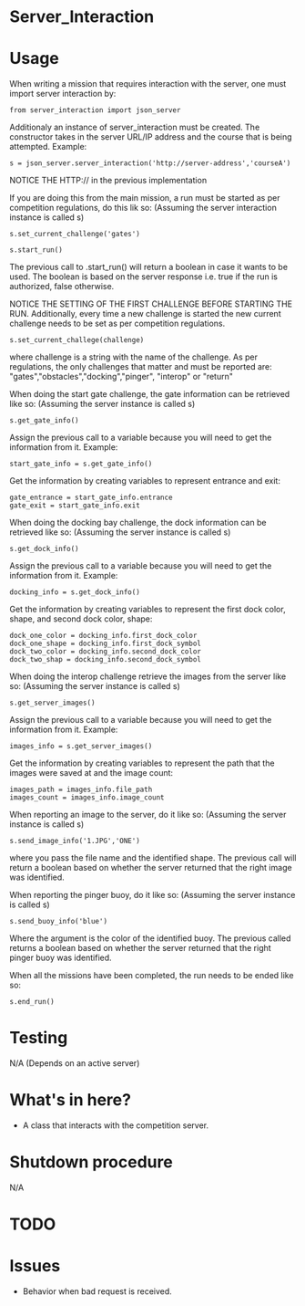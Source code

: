 Server_Interaction
==========


# Usage

When writing a mission that requires interaction with the server, one must import server interaction by:

    from server_interaction import json_server

Additionaly an instance of server_interaction must be created. The constructor takes in the server URL/IP address and the course that is being attempted. Example:

    s = json_server.server_interaction('http://server-address','courseA')

NOTICE THE HTTP:// in the previous implementation

If you are doing this from the main mission, a run must be started as per competition regulations, do this lik so:
(Assuming the server interaction instance is called s)

    s.set_current_challenge('gates') 

    s.start_run()

The previous call to .start_run() will return a boolean in case it wants to be used. The boolean is based on the server response i.e. true if the run is authorized, false otherwise.    

NOTICE THE SETTING OF THE FIRST CHALLENGE BEFORE STARTING THE RUN. Additionally, every time a new challenge is started the new current challenge needs to be  set as per competition regulations.

    s.set_current_challege(challenge)

where challenge is a string with the name of the challenge. As per regulations, the only challenges that matter and must be reported are:
"gates","obstacles","docking","pinger", "interop" or "return"

When doing the start gate challenge, the gate information can be retrieved like so:
(Assuming the server instance is called s)

    s.get_gate_info()

Assign the previous call to a variable because you will need to get the information from it. Example:

    start_gate_info = s.get_gate_info()

Get the information by creating variables to represent entrance and exit:

    gate_entrance = start_gate_info.entrance
    gate_exit = start_gate_info.exit

When doing the docking bay challenge, the dock information can be retrieved like so:
(Assuming the server instance is called s)

    s.get_dock_info()

Assign the previous call to a variable because you will need to get the information from it. Example:

    docking_info = s.get_dock_info()

Get the information by creating variables to represent the first dock color, shape, and second dock color, shape:

    dock_one_color = docking_info.first_dock_color 
    dock_one_shape = docking_info.first_dock_symbol
    dock_two_color = docking_info.second_dock_color
    dock_two_shap = docking_info.second_dock_symbol

When doing the interop challenge retrieve the images from the server like so:
(Assuming the server instance is called s)

    s.get_server_images()

 Assign the previous call to a variable because you will need to get the information from it. Example:
 
    images_info = s.get_server_images()

 Get the information by creating variables to represent the path that the images were saved at and the image count:

    images_path = images_info.file_path
    images_count = images_info.image_count

When reporting an image to the server, do it like so:
(Assuming the server instance is called s)

    s.send_image_info('1.JPG','ONE')

where you pass the file name and the identified shape. The previous call will return a boolean based on whether the server returned that the right image was identified. 

When reporting the pinger buoy, do it like so:
(Assuming the server instance is called s)

    s.send_buoy_info('blue')

Where the argument is the color of the identified buoy. The previous called returns a boolean based on whether the server returned that the right pinger buoy was identified.

When all the missions have been completed, the run needs to be ended like so:

    s.end_run()    

# Testing

N/A (Depends on an active server)

# What's in here?

- A class that interacts with the competition server.

# Shutdown procedure

N/A

# TODO


# Issues

- Behavior when bad request is received.
